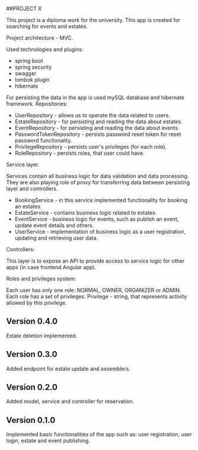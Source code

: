 ##PROJECT X

This project is a diploma work for the university. This app is created for searching for events and estates. 

Project architecture - MVC. 

Used technologies and plugins:
- spring boot
- spring security
- swagger
- lombok plugin
- hibernate

For persisting the data in the app is used mySQL database and hibernate framework.
Repositories:
- UserRepository - allows us to operate the data related to users.
- EstateRepository - for persisting and reading the data about estates.
- EventRepository - for persisting and reading the data about events.
- PasswordTokenRepository - persists password reset token for reset password functionality.
- PrivilegeRepository - persists user's privileges (for each role).
- RoleRepository - persists roles, that user could have.

Service layer.

Services contain all business logic for data validation and data processing. They are also playing role of proxy 
for transferring data between persisting layer and controllers.

- BookingService - in this service implemented functionality for booking an estates.
- EstateService - contains business logic related to estates.
- EventService - business logic for events, such as publish an event, update event details and others.
- UserService - implementation of business logic as a user registration, updating and retrieving user data.

Controllers: 

This layer is to expose an API to provide access to service logic for other apps (in case frontend Angular app).

Roles and privileges system:

Each user has only one role: NORMAL, OWNER, ORGANIZER or ADMIN. Each role has a set of privileges. Privilege - string,
that represents activity allowed by this privilege.

## Version 0.4.0
Estate deletion implemented.

## Version 0.3.0
Added endpoint for estate update and assemblers.

## Version 0.2.0
Added model, service and controller for reservation.

## Version 0.1.0
Implemented basic functionalities of the app such as: user registration, user login, estate and event publishing.
